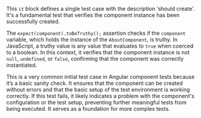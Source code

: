 This `it` block defines a single test case with the description 'should create'. It's a fundamental test that verifies the component instance has been successfully created.

The `expect(component).toBeTruthy();` assertion checks if the `component` variable, which holds the instance of the `AboutComponent`, is truthy. In JavaScript, a truthy value is any value that evaluates to `true` when coerced to a boolean. In this context, it verifies that the component instance is not `null`, `undefined`, or `false`, confirming that the component was correctly instantiated.

This is a very common initial test case in Angular component tests because it’s a basic sanity check. It ensures that the component can be created without errors and that the basic setup of the test environment is working correctly.  If this test fails, it likely indicates a problem with the component's configuration or the test setup, preventing further meaningful tests from being executed. It serves as a foundation for more complex tests.